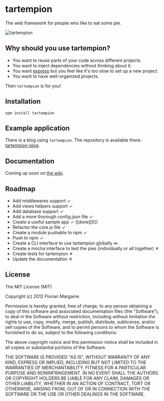 <h1>tartempion</h1>

<p>The web framework for people who like to eat some pie.</p>

<p><img src="http://i.imgur.com/fJOAn.png" alt="tartempion"></p>

<h2>Why should you use tartempion?</h2>

<ul>
    <li>You want to reuse parts of your code across different projects.</li>
    <li>You want to inject dependencies without thinking about it.</li>
    <li><span>You want <a href="http://expressjs.com">express</a> but you feel like it's too slow to set up a new project.</span></li>
    <li>You want to have well-organized projects.</li>
</ul>

<p>Then <code>tartempion</code> is for you!</p>

<h2>Installation</h2>

<pre><code>npm install tartempion
</code></pre>

<h2>Example application</h2>

<p>There is a blog using <code>tartempion</code>. The repository is available there: <a href="https://github.com/Ralt/tartempion-blog">tartempion-blog</a>.</p>

<h2>Documentation</h2>

<p>Coming up soon on <a href="https://github.com/Ralt/tartempion/wiki">the wiki</a>.</p>

<h2>Roadmap</h2>

<ul>
<li>Add middlewares support ✓</li>
<li>Add views helpers support ✓</li>
<li>Add database support ✓</li>
<li>Add a more thorough config.json file ✓</li>
<li>Create a useful sample app ✓ ([done][5])</li>
<li>Refactor the core.js file ✓</li>
<li>Create a module pushable to npm ✓</li>
<li>Push to npm ✓</li>
<li>Create a CLI interface to use tartempion globally ∞</li>
<li>Create a mocha interface to test the pies (individually or all together) ✕</li>
<li>Create tests for tartempion ✕</li>
<li>Update the documentation ✕</li>
</ul><h2>License</h2>

<p>The MIT License (MIT)</p>

<p>Copyright (c) 2012 Florian Margaine</p>

<p>Permission is hereby granted, free of charge, to any person obtaining a copy of this software and associated documentation files (the "Software"), to deal in the Software without restriction, including without limitation the rights to use, copy, modify, merge, publish, distribute, sublicense, and/or sell copies of the Software, and to permit persons to whom the Software is furnished to do so, subject to the following conditions:</p>

<p>The above copyright notice and this permission notice shall be included in all copies or substantial portions of the Software.</p>

<p>THE SOFTWARE IS PROVIDED "AS IS", WITHOUT WARRANTY OF ANY KIND, EXPRESS OR IMPLIED, INCLUDING BUT NOT LIMITED TO THE WARRANTIES OF MERCHANTABILITY, FITNESS FOR A PARTICULAR PURPOSE AND NONINFRINGEMENT. IN NO EVENT SHALL THE AUTHORS OR COPYRIGHT HOLDERS BE LIABLE FOR ANY CLAIM, DAMAGES OR OTHER LIABILITY, WHETHER IN AN ACTION OF CONTRACT, TORT OR OTHERWISE, ARISING FROM, OUT OF OR IN CONNECTION WITH THE SOFTWARE OR THE USE OR OTHER DEALINGS IN THE SOFTWARE.</p>

